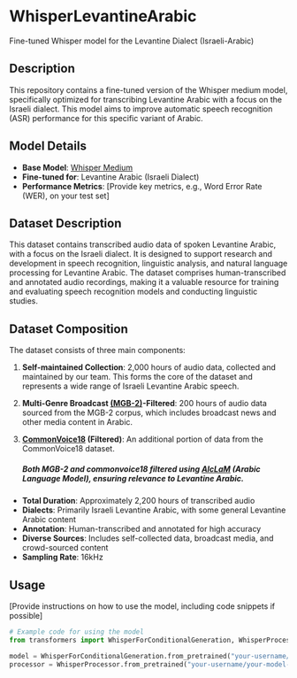 # WhisperLevantineArabic
Fine-tuned Whisper model for the Levantine Dialect (Israeli-Arabic)
## Description
This repository contains a fine-tuned version of the Whisper medium model, specifically optimized for transcribing Levantine Arabic with a focus on the Israeli dialect. This model aims to improve automatic speech recognition (ASR) performance for this specific variant of Arabic.

## Model Details
- **Base Model**: [Whisper Medium](https://github.com/openai/whisper)
- **Fine-tuned for**: Levantine Arabic (Israeli Dialect)
- **Performance Metrics**: [Provide key metrics, e.g., Word Error Rate (WER), on your test set]

## Dataset Description
This dataset contains transcribed audio data of spoken Levantine Arabic, with a focus on the Israeli dialect. It is designed to support research and development in speech recognition, linguistic analysis, and natural language processing for Levantine Arabic. The dataset comprises human-transcribed and annotated audio recordings, making it a valuable resource for training and evaluating speech recognition models and conducting linguistic studies.

## Dataset Composition
The dataset consists of three main components:

1. **Self-maintained Collection**: 2,000 hours of audio data, collected and maintained by our team. This forms the core of the dataset and represents a wide range of Israeli Levantine Arabic speech.

2. **Multi-Genre Broadcast [(MGB-2)](https://huggingface.co/datasets/BelalElhossany/mgb2_audios_transcriptions_preprocessed)-Filtered**: 200 hours of audio data sourced from the MGB-2 corpus, which includes broadcast news and other media content in Arabic.

3. **[CommonVoice18](https://huggingface.co/datasets/fsicoli/common_voice_18_0) (Filtered)**: An additional portion of data from the CommonVoice18 dataset.
   ##### Both MGB-2 and commonvoice18 filtered using [AlcLaM](https://arxiv.org/abs/2407.13097) (Arabic Language Model), ensuring relevance to Levantine Arabic.

- **Total Duration**: Approximately 2,200 hours of transcribed audio
- **Dialects**: Primarily Israeli Levantine Arabic, with some general Levantine Arabic content
- **Annotation**: Human-transcribed and annotated for high accuracy
- **Diverse Sources**: Includes self-collected data, broadcast media, and crowd-sourced content
- **Sampling Rate**: 16kHz

## Usage
[Provide instructions on how to use the model, including code snippets if possible]

```python
# Example code for using the model
from transformers import WhisperForConditionalGeneration, WhisperProcessor

model = WhisperForConditionalGeneration.from_pretrained("your-username/your-model-name")
processor = WhisperProcessor.from_pretrained("your-username/your-model-name")





